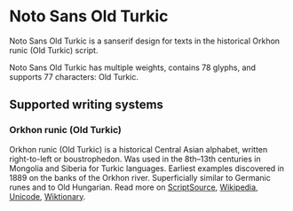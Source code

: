 
# Noto Sans Old Turkic

Noto Sans Old Turkic is a sanserif design for texts in the historical Orkhon runic (Old Turkic) script. 

Noto Sans Old Turkic has multiple weights, contains 78 glyphs, and supports 77 characters: Old Turkic.


## Supported writing systems


### Orkhon runic (Old Turkic)

Orkhon runic (Old Turkic) is a historical Central Asian alphabet, written right-to-left or boustrophedon. Was used in the 8th–13th centuries in Mongolia and Siberia for Turkic languages. Earliest examples discovered in 1889 on the banks of the Orkhon river. Superficially similar to Germanic runes and to Old Hungarian. Read more on [ScriptSource](https://scriptsource.org/scr/Orkh), [Wikipedia](https://en.wikipedia.org/wiki/ISO_15924:Orkh), [Unicode](https://www.unicode.org/versions/Unicode13.0.0/ch14.pdf#G41975), [Wiktionary](https://en.wiktionary.org/wiki/Category:Orkhon_runes_script).

